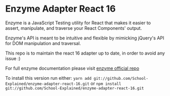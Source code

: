 Enzyme Adapter React 16
=======

Enzyme is a JavaScript Testing utility for React that makes it easier to assert, manipulate,
and traverse your React Components' output.

Enzyme's API is meant to be intuitive and flexible by mimicking jQuery's API for DOM manipulation
and traversal.

This repo is to maintain the react 16 adapter up to date, in order to avoid any issue :)

For full enzyme documentation please visit [enzyme official repo](https://github.com/airbnb/enzyme/)


To install this version run either:
`yarn add git://github.com/School-Explained/enzyme-adapter-react-16.git`
or
`npm install git://github.com/School-Explained/enzyme-adapter-react-16.git`